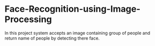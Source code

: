 # Face-Recognition-using-Image-Processing
In this project system accepts an image containing group of people and return name of people by detecting there face.  
